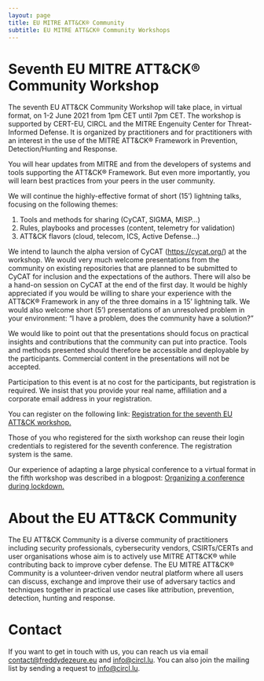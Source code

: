 ```yaml
---
layout: page
title: EU MITRE ATT&CK® Community
subtitle: EU MITRE ATT&CK® Community Workshops
---
```


# Seventh EU MITRE ATT&CK® Community Workshop

The seventh EU ATT&CK Community Workshop will take place, in virtual format, on 1-2 June 2021 from 1pm CET until 7pm CET. The workshop is supported by CERT-EU, CIRCL and the MITRE Engenuity Center for Threat-Informed Defense. It is organized by practitioners and for practitioners with an interest in the use of the MITRE ATT&CK® Framework in Prevention, Detection/Hunting and Response. 

You will hear updates from MITRE and from the developers of systems and tools supporting the ATT&CK® Framework. But even more importantly, you will learn best practices from your peers in the user community. 

We will continue the highly-effective format of short (15’) lightning talks, focusing on the following themes: 
1.	Tools and methods for sharing (CyCAT, SIGMA, MISP…)
2.	Rules, playbooks and processes (content, telemetry for validation)
3.	ATT&CK flavors (cloud, telecom, ICS, Active Defense…)

We intend to launch the alpha version of CyCAT (https://cycat.org/) at the workshop. We would very much welcome presentations from the community on existing repositories that are planned to be submitted to CyCAT for inclusion and the expectations of the authors. There will also be a hand-on session on CyCAT at the end of the first day. 
It would be highly appreciated if you would be willing to share your experience with the ATT&CK® Framework in any of the three domains in a 15’ lightning talk. We would also welcome short (5’) presentations of an unresolved problem in your environment: “I have a problem, does the community have a solution?” 

We would like to point out that the presentations should focus on practical insights and contributions that the community can put into practice. Tools and methods presented should therefore be accessible and deployable by the participants. Commercial content in the presentations will not be accepted. 

Participation to this event is at no cost for the participants, but registration is required. We insist that you provide your real name, affiliation and a corporate email address in your registration. 

You can register on the following link:
<a href="https://scic.ec.europa.eu/ew/register/dgscic/EU_MITRE_ATTACK_01_01_June_2021_virtual/e/lk/g/23630/k/"> Registration for the seventh EU ATT&CK workshop.</a>

Those of you who registered for the sixth workshop can reuse their login credentials to registered for the seventh conference. The registration system is the same. 

Our experience of adapting a large physical conference to a virtual format in the fifth workshop was described in a blogpost:
<a href="https://medium.com/@contact_98783/organizing-a-conference-during-lockdown-4486d722eee1"> Organizing a conference during lockdown.</a>

# About the EU ATT&CK Community

The EU ATT&CK Community is a diverse community of practitioners including security professionals, cybersecurity vendors, CSIRTs/CERTs and user organisations whose aim is to actively use MITRE ATT&CK® while contributing back to improve cyber defense. The EU MITRE ATT&CK® Community is a volunteer-driven vendor neutral platform where all users can discuss, exchange and improve their use of adversary tactics and techniques together in practical use cases like attribution, prevention, detection, hunting and response.

# Contact

If you want to get in touch with us, you can reach us via email contact@freddydezeure.eu and info@circl.lu. You can also join the mailing list by sending a request to info@circl.lu.
